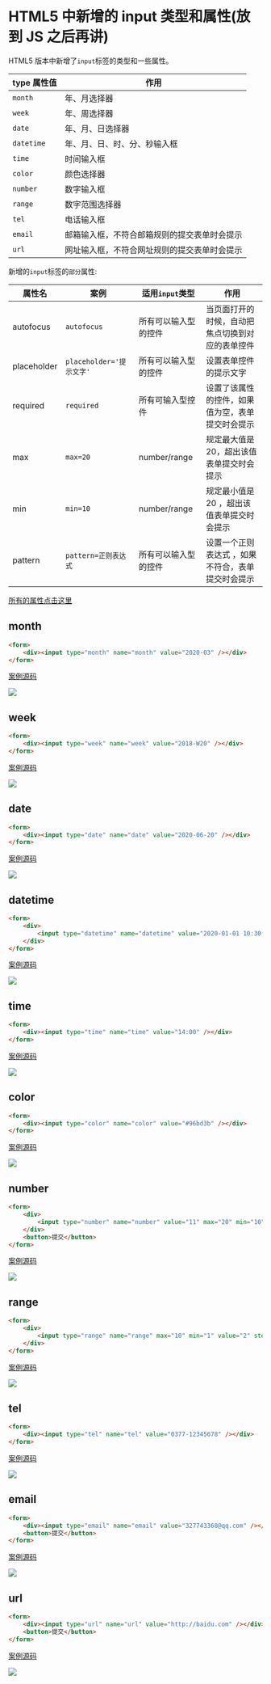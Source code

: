 # HTML5 中新增的 input 类型和属性(放到 JS 之后再讲)

HTML5 版本中新增了`input`标签的类型和一些属性。

| type 属性值 | 作用                                         |
| ----------- | -------------------------------------------- |
| `month`     | 年、月选择器                                 |
| `week`      | 年、周选择器                                 |
| `date`      | 年、月、日选择器                             |
| `datetime`  | 年、月、日、时、分、秒输入框                 |
| `time`      | 时间输入框                                   |
| `color`     | 颜色选择器                                   |
| `number`    | 数字输入框                                   |
| `range`     | 数字范围选择器                               |
| `tel`       | 电话输入框                                   |
| `email`     | 邮箱输入框，不符合邮箱规则的提交表单时会提示 |
| `url`       | 网址输入框，不符合网址规则的提交表单时会提示 |

新增的`input`标签的`部分`属性:

| 属性名      | 案例                     | 适用`input`类型      | 作用                                              |
| ----------- | ------------------------ | -------------------- | ------------------------------------------------- |
| autofocus   | `autofocus`              | 所有可以输入型的控件 | 当页面打开的时候，自动把焦点切换到对应的表单控件  |
| placeholder | `placeholder='提示文字'` | 所有可以输入型的控件 | 设置表单控件的提示文字                            |
| required    | `required`               | 所有可输入型控件     | 设置了该属性的控件，如果值为空，表单提交时会提示  |
| max         | `max=20`                 | number/range         | 规定最大值是 20，超出该值表单提交时会提示         |
| min         | `min=10`                 | number/range         | 规定最小值是 20 ，超出该值表单提交时会提示        |
| pattern     | `pattern=正则表达式`     | 所有可以输入型的控件 | 设置一个正则表达式 ，如果不符合，表单提交时会提示 |

[所有的属性点击这里](http://www.runoob.com/tags/tag-input.html)

## month

```html
<form>
    <div><input type="month" name="month" value="2020-03" /></div>
</form>
```

[案例源码](./demo/demo01.html)

![](./images/01.gif)

## week

```html
<form>
    <div><input type="week" name="week" value="2018-W20" /></div>
</form>
```

[案例源码](./demo/demo02.html)

![](./images/02.gif)

## date

```html
<form>
    <div><input type="date" name="date" value="2020-06-20" /></div>
</form>
```

[案例源码](./demo/demo03.html)

![](./images/03.gif)

## datetime

```html
<form>
    <div>
        <input type="datetime" name="datetime" value="2020-01-01 10:30:20" />
    </div>
</form>
```

[案例源码](./demo/demo04.html)

![](./images/04.png)

## time

```html
<form>
    <div><input type="time" name="time" value="14:00" /></div>
</form>
```

[案例源码](./demo/demo05.html)

![](./images/05.gif)

## color

```html
<form>
    <div><input type="color" name="color" value="#96bd3b" /></div>
</form>
```

[案例源码](./demo/demo06.html)

![](./images/06.gif)

## number

```html
<form>
    <div>
        <input type="number" name="number" value="11" max="20" min="10" />
    </div>
    <button>提交</button>
</form>
```

[案例源码](./demo/demo07.html)

![](./images/07.png)

## range

```html
<form>
    <div>
        <input type="range" name="range" max="10" min="1" value="2" step="2" />
    </div>
</form>
```

[案例源码](./demo/demo08.html)

![](./images/08.png)

## tel

```html
<form>
    <div><input type="tel" name="tel" value="0377-12345678" /></div>
</form>
```

[案例源码](./demo/demo09.html)

![](./images/09.png)

## email

```html
<form>
    <div><input type="email" name="email" value="327743368@qq.com" /></div>
    <button>提交</button>
</form>
```

[案例源码](./demo/demo10.html)

![](./images/10.png)

## url

```html
<form>
    <div><input type="url" name="url" value="http://baidu.com" /></div>
    <button>提交</button>
</form>
```

[案例源码](./demo/demo11.html)

![](./images/11.png)
